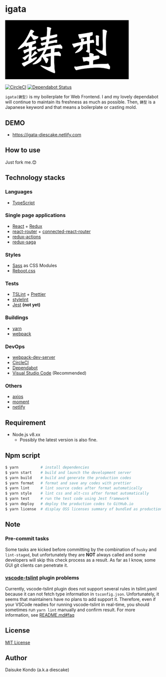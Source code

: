 # igata

<p align="left">
  <img src="./data/logo.png" alt="logo" width="400">
</p>

[![CircleCI](https://circleci.com/gh/diescake/igata.svg?style=svg)](https://circleci.com/gh/diescake/igata)
[![Dependabot Status](https://api.dependabot.com/badges/status?host=github&identifier=165770216)](https://dependabot.com)

`igata(鋳型)` is my boilerplate for Web Frontend. I and my lovely dependabot will continue to maintain its freshness as much as possible. Then, `鋳型` is a Japanese keyword and that means a boilerplate or casting mold.

## DEMO

- https://igata-diescake.netlify.com

## How to use

Just fork me.😊

## Technology stacks

### Languages

- [TypeScript](https://www.typescriptlang.org/)

### Single page applications

- [React](https://reactjs.org/) + [Redux](https://redux.js.org/)
- [react-router](https://reacttraining.com/react-router/) + [connected-react-router](https://github.com/supasate/connected-react-router)
- [redux-actions](https://github.com/redux-utilities/redux-actions)
- [redux-saga](https://github.com/redux-saga/redux-saga)

### Styles

- [Sass](https://sass-lang.com/) as CSS Modules
- [Reboot.css](https://raw.githubusercontent.com/twbs/bootstrap/v4-dev/dist/css/bootstrap-reboot.css)

### Tests

- [TSLint](https://palantir.github.io/tslint/) + [Prettier](https://prettier.io/)
- [stylelint](https://stylelint.io/)
- [Jest](https://jestjs.io/) **(not yet)**

### Buildings

- [yarn](https://yarnpkg.com)
- [webpack](https://webpack.js.org/)

### DevOps

- [webpack-dev-server](https://github.com/webpack/webpack-dev-server)
- [CircleCI](https://circleci.com/)
- [Dependabot](https://dependabot.com/)
- [Visual Studio Code](https://code.visualstudio.com/) (Recommended)

### Others

- [axios](https://github.com/axios/axios)
- [moment](https://momentjs.com/)
- [netlify](https://www.netlify.com)

## Requirement

- Node.js v8.xx
  - Possibly the latest version is also fine.

## Npm script

```sh
$ yarn          # install dependencies
$ yarn start    # build and launch the development server
$ yarn build    # build and generate the production codes
$ yarn format   # format and save any codes with prettier
$ yarn lint     # lint source codes after format automatically
$ yarn style    # lint css and alt-css after format automatically
$ yarn test     # run the test code using Jest framework
$ yarn deploy   # deploy the production codes to GitHub.io
$ yarn license  # display OSS licenses summary of bundled as production codes
```

## Note

### Pre-commit tasks

Some tasks are kicked before committing by the combination of `husky` and `lint-staged`, but unfortunately they are **NOT** always called and some developers will skip this check process as a result. As far as I know, some GUI git clients can penetrate it.

### [vscode-tslint](https://github.com/Microsoft/vscode-tslint) plugin problems

Currently, vscode-tslint plugin does not support several rules in tslint.yaml because it can not fetch type information in `tsconfig.json`. Unfortunately, it seems that maintainers have no plans to add support it. Therefore, even if your VSCode readies for running vscode-tslint in real-time, you should sometimes run `yarn lint` manually and confirm result. For more information, see [README.md#faq](https://github.com/Microsoft/vscode-tslint/blob/master/tslint/README.md#faq)

## License

[MIT License](https://github.com/diescake/igata/blob/master/LICENSE)

## Author

Daisuke Kondo (a.k.a diescake)
